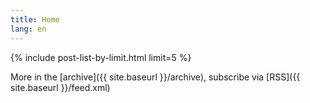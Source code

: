 ```yaml
---
title: Home
lang: en
---
```

{% include post-list-by-limit.html limit=5 %}

More in the [archive]({{ site.baseurl }}/archive), subscribe via [RSS]({{ site.baseurl }}/feed.xml)
